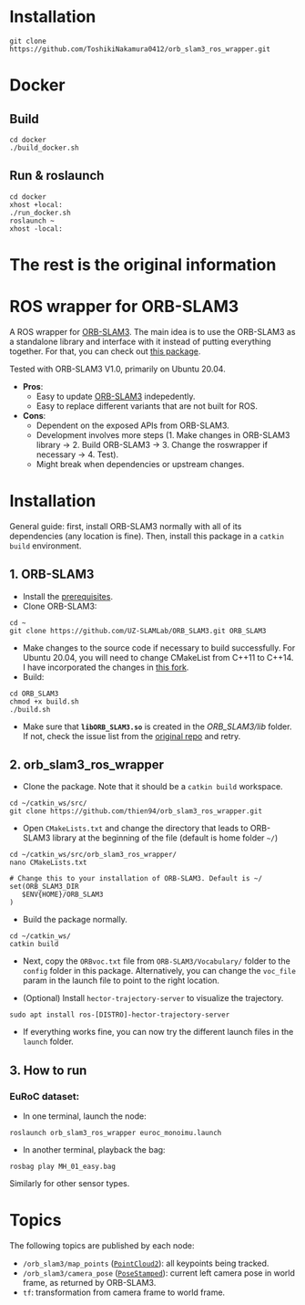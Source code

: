 # Installation
```
git clone https://github.com/ToshikiNakamura0412/orb_slam3_ros_wrapper.git
```

# Docker
## Build
```
cd docker
./build_docker.sh
```
## Run & roslaunch
```
cd docker
xhost +local:
./run_docker.sh
roslaunch ~
xhost -local:
```

# The rest is the original information

# ROS wrapper for ORB-SLAM3

A ROS wrapper for [ORB-SLAM3](https://github.com/UZ-SLAMLab/ORB_SLAM3). The main idea is to use the ORB-SLAM3 as a standalone library and interface with it instead of putting everything together. For that, you can check out [this package](https://github.com/thien94/orb_slam_3_ros).

Tested with ORB-SLAM3 V1.0, primarily on Ubuntu 20.04.

- **Pros**:
  - Easy to update [ORB-SLAM3](https://github.com/UZ-SLAMLab/ORB_SLAM3#orb-slam3) indepedently.
  - Easy to replace different variants that are not built for ROS.
- **Cons**:
  - Dependent on the exposed APIs from ORB-SLAM3.
  - Development involves more steps (1. Make changes in ORB-SLAM3 library -> 2. Build ORB-SLAM3 -> 3. Change the roswrapper if necessary -> 4. Test).
  - Might break when dependencies or upstream changes.


# Installation

General guide: first, install ORB-SLAM3 normally with all of its dependencies (any location is fine). Then, install this package in a ```catkin build``` environment.

## 1. ORB-SLAM3

- Install the [prerequisites](https://github.com/UZ-SLAMLab/ORB_SLAM3#2-prerequisites).
- Clone ORB-SLAM3:
```
cd ~
git clone https://github.com/UZ-SLAMLab/ORB_SLAM3.git ORB_SLAM3
```
- Make changes to the source code if necessary to build successfully. For Ubuntu 20.04, you will need to change CMakeList from C++11 to C++14. I have incorporated the changes in [this fork](
https://github.com/thien94/ORB_SLAM3).
- Build:
```
cd ORB_SLAM3
chmod +x build.sh
./build.sh
```
- Make sure that **`libORB_SLAM3.so`** is created in the *ORB_SLAM3/lib* folder. If not, check the issue list from the [original repo](https://github.com/UZ-SLAMLab/ORB_SLAM3/issues) and retry.

## 2. orb_slam3_ros_wrapper

- Clone the package. Note that it should be a `catkin build` workspace.
```
cd ~/catkin_ws/src/
git clone https://github.com/thien94/orb_slam3_ros_wrapper.git
```

- Open `CMakeLists.txt` and change the directory that leads to ORB-SLAM3 library at the beginning of the file (default is home folder `~/`)
```
cd ~/catkin_ws/src/orb_slam3_ros_wrapper/
nano CMakeLists.txt

# Change this to your installation of ORB-SLAM3. Default is ~/
set(ORB_SLAM3_DIR
   $ENV{HOME}/ORB_SLAM3
)
```

- Build the package normally.
```
cd ~/catkin_ws/
catkin build
```

- Next, copy the `ORBvoc.txt` file from `ORB-SLAM3/Vocabulary/` folder to the `config` folder in this package. Alternatively, you can change the `voc_file` param in the launch file to point to the right location.

- (Optional) Install `hector-trajectory-server` to visualize the trajectory.
```
sudo apt install ros-[DISTRO]-hector-trajectory-server
```

- If everything works fine, you can now try the different launch files in the `launch` folder.

## 3. How to run

### EuRoC dataset:

- In one terminal, launch the node:
```
roslaunch orb_slam3_ros_wrapper euroc_monoimu.launch
```
- In another terminal, playback the bag:
```
rosbag play MH_01_easy.bag
```
Similarly for other sensor types.

# Topics
The following topics are published by each node:
- `/orb_slam3/map_points` ([`PointCloud2`](http://docs.ros.org/en/melodic/api/sensor_msgs/html/msg/PointCloud2.html)): all keypoints being tracked.
- `/orb_slam3/camera_pose` ([`PoseStamped`](http://docs.ros.org/en/melodic/api/geometry_msgs/html/msg/PoseStamped.html)): current left camera pose in world frame, as returned by ORB-SLAM3.
- `tf`: transformation from camera frame to world frame.
